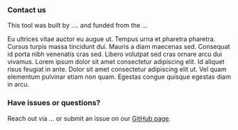 ### Contact us

This tool was built by .... and funded from the ...

Eu ultrices vitae auctor eu augue ut. Tempus urna et pharetra pharetra. Cursus turpis massa tincidunt dui. Mauris a diam maecenas sed. Consequat id porta nibh venenatis cras sed. Libero volutpat sed cras ornare arcu dui vivamus. Lorem ipsum dolor sit amet consectetur adipiscing elit. Id aliquet risus feugiat in ante. Dolor sit amet consectetur adipiscing elit ut. Vel quam elementum pulvinar etiam non quam. Egestas congue quisque egestas diam in arcu.

### Have issues or questions?

Reach out via ... or submit an issue on our [GitHub page](https://github.com/gperrett/thinkCausal_dev/issues). 

